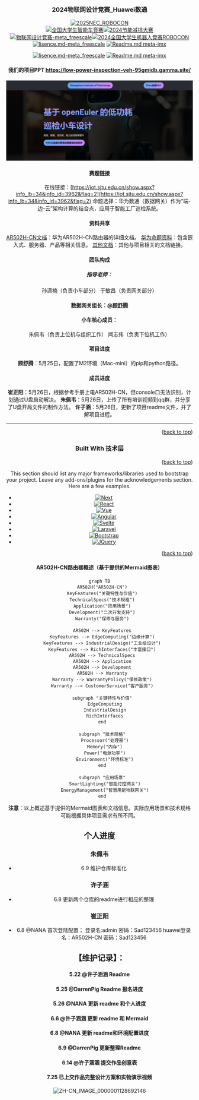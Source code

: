 <!-- Improved compatibility of back to top link: See: https://github.com/othneildrew/Best-README-Template/pull/73 -->
<a id="readme-top"></a>
<!--
*** Thanks for checking out the new_energy_coder_club. If you have a suggestion
*** that would make this better, please fork the repo and create a pull request
*** or simply open an issue with the tag "enhancement".
*** Don't forget to give the project a star!
*** Thanks again! Now go create something AMAZING! :D

<!-- PROJECT SHIELDS -->
<!--
*** I'm using markdown "reference style" links for readability.
*** Reference links are enclosed in brackets [ ] instead of parentheses ( ).
*** See the bottom of this document for the declaration of the reference variables
*** for contributors-url, forks-url, etc. This is an optional, concise syntax you may use.
*** https://www.markdownguide.org/basic-syntax/#reference-style-links
-->

<!-- PROJECT LOGO -->
<br />
<div align="center">
  <a href="https://gitee.com/darrenpig/new_energy_coder_club">
  </a>

  <h3 align="center"> 2024物联网设计竞赛_Huawei数通</h3>

[![2025NEC_ROBOCON](https://img.shields.io/badge/2025NEC_全国机器人大赛ROBOCON-仓库-blue)](https://gitee.com/darrenpig/new_energy_coder_club/tree/master/2025%E5%85%A8%E5%9B%BD%E6%9C%BA%E5%99%A8%E4%BA%BA%E7%AB%9E%E8%B5%9B-ROBOCON)  
[![全国大学生智能车竞赛](https://img.shields.io/badge/2024全国大学生智能车竞赛-智能车室外赛比赛-ddff9a)](https://gitee.com/darrenpig/new_energy_coder_club/tree/master/2024%E6%99%BA%E8%83%BD%E8%BD%A6%E5%AE%A4%E5%A4%96%E8%B5%9B%E6%AF%94%E8%B5%9B)[![2024节能减排大赛](https://img.shields.io/badge/节能减排大赛-仓库-blue)](https://gitee.com/darrenpig/new_energy_coder_club/tree/master/2024%E8%8A%82%E8%83%BD%E5%87%8F%E6%8E%92%E5%A4%A7%E8%B5%9B_Nearlink%E5%B0%8F%E8%BD%A6)         [![物联网设计竞赛-meta_freescale](https://img.shields.io/badge/物联网设计竞赛-仓库-brightgreen)](https://gitee.com/darrenpig/new_energy_coder_club/tree/master/2024%E7%89%A9%E8%81%94%E7%BD%91%E8%AE%BE%E8%AE%A1%E7%AB%9E%E8%B5%9B_Huawei%E6%95%B0%E9%80%9A)[![2024全国大学生机器人竞赛ROBOCON](https://img.shields.io/badge/ROBOCON竞赛-全国大学生机器人竞赛-172a88)](https://gitee.com/darrenpig/new_energy_coder_club/tree/master/2024%E5%85%A8%E5%9B%BD%E6%9C%BA%E5%99%A8%E4%BA%BA%E7%AB%9E%E8%B5%9B_ROBOCON)
[![lisence.md-meta_freescale](https://img.shields.io/badge/lisence.md-Markdown-violet
)](https://gitee.com/darrenpig/new_energy_coder_club/blob/master/LICENSE.md)
[![Readme.md meta-imx](https://img.shields.io/badge/Readme.md-Markdown-8A2BE2
)](https://gitee.com/darrenpig/new_energy_coder_club/blob/master/README.md)


[![lisence.md-meta_freescale](https://img.shields.io/badge/lisence.md-Markdown-violet
)](https://gitee.com/darrenpig/new_energy_coder_club/blob/master/LICENSE.md)
[![Readme.md meta-imx](https://img.shields.io/badge/Readme.md-Markdown-8A2BE2
)](https://gitee.com/darrenpig/new_energy_coder_club/blob/master/README.md)

#### 我们的项目PPT https://low-power-inspection-veh-95gmidb.gamma.site/
![项目的PPT图标](%E2%80%9C%E5%9F%BA%E4%BA%8EopenEulerd%E7%9A%84%E4%BD%8E%E5%8A%9F%E8%80%97%E5%B7%A1%E6%A3%80%E5%B0%8F%E8%BD%A6%E8%AE%BE%E8%AE%A1%E2%80%9DPPT%E5%B0%81%E9%9D%A2.png)


#### 赛题链接
 在线链接：[https://iot.sjtu.edu.cn/show.aspx?info_lb=34&info_id=3962&flag=2](https://iot.sjtu.edu.cn/show.aspx?info_lb=34&info_id=3962&flag=2)
 命题选择：华为数通（数据网关）作为“端-边-云”架构计算的结合点，应用于智能工厂巡检系统。

#### 资料共享
[AR502H-CN文档](https://support.huawei.com/enterprise/zh/routers/ar500-pid-21247181)：华为AR502H-CN路由器的详细文档。
[华为命题资料](https://iot.sjtu.edu.cn/ueditor/net/upload/file/20240327/6384717615388308323667272.pdf)：包含嵌入式、服务器、产品等相关信息。
[其他文档](https://bbs.huaweicloud.com/forum/thread-0296147346866118020-1-1.html)：其他与项目相关的文档链接。

#### 团队构成
##### **指导老师**：
孙潇楠（负责小车部分）
于敏昌（负责网关部分）
#### **数据网关组长**：[@顾舒腾](mailto:%E9%A1%BE%E8%88%92%E8%85%BE)
#### **小车核心成员**：
   朱佩韦（负责上位机与组织工作）
   闻志伟（负责下位机工作）

#### 项目进度
 **顾舒腾**：5月25日，配置了M2环境（Mac-mini）的pip和python路径。

#### 成员进度
 **崔正阳**：5月26日，根据参考手册上电AR502H-CN，但console口无法识别，计划通过U盘启动解决。
 **朱佩韦**：5月26日，上传了所有培训视频到qq群，并分享了U盘开局文件的制作方法。
 **许子涵**：5月26日，更新了项目readme文件，并了解项目进程。

---
<p align="right">(<a href="#readme-top">back to top</a>)</p>


### Built With 技术层
<p align="right">(<a href="#readme-top">back to top</a>)</p>
This section should list any major frameworks/libraries used to bootstrap your project. Leave any add-ons/plugins for the acknowledgements section. Here are a few examples.

* [![Next][Next.js]][Next-url]
* [![React][React.js]][React-url]
* [![Vue][Vue.js]][Vue-url]
* [![Angular][Angular.io]][Angular-url]
* [![Svelte][Svelte.dev]][Svelte-url]
* [![Laravel][Laravel.com]][Laravel-url]
* [![Bootstrap][Bootstrap.com]][Bootstrap-url]
* [![JQuery][JQuery.com]][JQuery-url]

<p align="right">(<a href="#readme-top">back to top</a>)</p>

#### AR502H-CN路由器概述（基于提供的Mermaid图表）
```mermaid
graph TB
  AR502H("AR502H-CN")
  KeyFeatures("关键特性与价值")
  TechnicalSpecs("技术规格")
  Application("应用场景")
  Development("二次开发支持")
  Warranty("保修与服务")
  
  AR502H --> KeyFeatures
  KeyFeatures --> EdgeComputing("边缘计算")
  KeyFeatures --> IndustrialDesign("工业级设计")
  KeyFeatures --> RichInterfaces("丰富接口")
  AR502H --> TechnicalSpecs
  AR502H --> Application
  AR502H --> Development
  AR502H --> Warranty
  Warranty --> WarrantyPolicy("保修政策")
  Warranty --> CustomerService("客户服务")
  
  subgraph "关键特性与价值"
    EdgeComputing
    IndustrialDesign
    RichInterfaces
  end
  
  subgraph "技术规格"
    Processor("处理器")
    Memory("内存")
    Power("电源功率")
    Environment("环境标准")
  end
  
  subgraph "应用场景"
    SmartLighting("智能灯控网关")
    EnergyManagement("智慧用能物联网关")
  end
```
**注意**：以上概述基于提供的Mermaid图表和文档信息。实际应用场景和技术规格可能根据具体项目需求有所不同。
## 个人进度
### 朱佩韦
- 6.9 维护仓库标准化

### 许子涵
- 6.8 更新两个仓库的readme进行相应的整理

### 崔正阳
- 6.8 @NANA 首次登陆配置；
登录名:admin  密码：Sad123456
   huawei登录名：AR502H-CN  密码：Sad123456

## 【维护记录】：
#### 5.22 @许子涵涵 Readme
#### 5.25 @DarrenPig Readme 报名进度
#### 5.26 @NANA 更新 readme 和个人进度
#### 6.6  @许子涵涵 更新 readme 和 Mermaid
#### 6.8  @NANA 更新 readme和环境配置进度
#### 6.9  @DarrenPig 更新整理Readme
#### 6.14 @许子涵涵 提交作品创意表
#### 7.25 已上交作品完整设计方案和实物演示视频


<!-- MARKDOWN LINKS & IMAGES -->
<!-- https://www.markdownguide.org/basic-syntax/#reference-style-links -->
[contributors-shield]: https://img.shields.io/github/contributors/othneildrew/New-Energy-Coder-Club.svg?style=for-the-badge
[contributors-url]: https://github.com/othneildrew/Best-README-Template/graphs/contributors
[forks-shield]: https://img.shields.io/github/forks/othneildrew/New-Energy-Coder-Club.svg?style=for-the-badge
[forks-url]: https://github.com/othneildrew/Best-README-Template/network/members
[stars-shield]: https://img.shields.io/github/stars/othneildrew/New-Energy-Coder-Club.svg?style=for-the-badge
[stars-url]: https://github.com/othneildrew/Best-README-Template/stargazers
[issues-shield]: https://img.shields.io/github/issues/othneildrew/New-Energy-Coder-Club.svg?style=for-the-badge
[issues-url]: https://github.com/othneildrew/Best-README-Template/issues
[license-shield]: https://img.shields.io/github/license/othneildrew/New-Energy-Coder-Club.svg?style=for-the-badge
[license-url]: https://github.com/othneildrew/Best-README-Template/blob/master/LICENSE.txt
[linkedin-shield]: https://img.shields.io/badge/-LinkedIn-black.svg?style=for-the-badge&logo=linkedin&colorB=555
[linkedin-url]: https://linkedin.com/in/othneildrew
[product-screenshot]: images/screenshot.png
[Next.js]: https://img.shields.io/badge/next.js-000000?style=for-the-badge&logo=nextdotjs&logoColor=white
[Next-url]: https://nextjs.org/
[React.js]: https://img.shields.io/badge/React-20232A?style=for-the-badge&logo=react&logoColor=61DAFB
[React-url]: https://reactjs.org/
[Vue.js]: https://img.shields.io/badge/Vue.js-35495E?style=for-the-badge&logo=vuedotjs&logoColor=4FC08D
[Vue-url]: https://vuejs.org/
[Angular.io]: https://img.shields.io/badge/Angular-DD0031?style=for-the-badge&logo=angular&logoColor=white
[Angular-url]: https://angular.io/
[Svelte.dev]: https://img.shields.io/badge/Svelte-4A4A55?style=for-the-badge&logo=svelte&logoColor=FF3E00
[Svelte-url]: https://svelte.dev/
[Laravel.com]: https://img.shields.io/badge/Laravel-FF2D20?style=for-the-badge&logo=laravel&logoColor=white
[Laravel-url]: https://laravel.com
[Bootstrap.com]: https://img.shields.io/badge/Bootstrap-563D7C?style=for-the-badge&logo=bootstrap&logoColor=white
[Bootstrap-url]: https://getbootstrap.com
[JQuery.com]: https://img.shields.io/badge/jQuery-0769AD?style=for-the-badge&logo=jquery&logoColor=white
[JQuery-url]: https://jquery.com 

![ZH-CN_IMAGE_0000001128692146](https://github.com/Darrenpig/new_energy_coder_club/assets/121377489/f96deabf-d2ad-4f49-ae67-1429fe083967)
